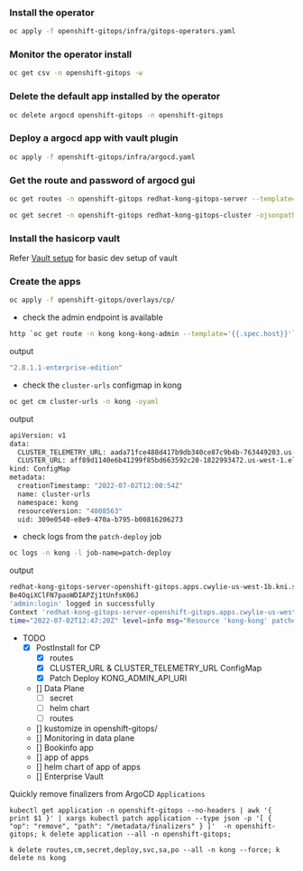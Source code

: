 ### Install the operator

```bash
oc apply -f openshift-gitops/infra/gitops-operators.yaml
```
### Monitor the operator install
```bash
oc get csv -n openshift-gitops -w
```
### Delete the default app installed by the operator
```bash
oc delete argocd openshift-gitops -n openshift-gitops
```
### Deploy a argocd app with vault plugin
```bash
oc apply -f openshift-gitops/infra/argocd.yaml
```

### Get the route and password of argocd gui
```bash
oc get routes -n openshift-gitops redhat-kong-gitops-server --template='{{ .spec.host }}'
```
```bash
oc get secret -n openshift-gitops redhat-kong-gitops-cluster -ojsonpath='{.data.admin\.password}' | base64 -d
```

### Install the hasicorp vault
Refer [Vault setup](/openshift-gitops/vault.md) for basic dev setup of vault

### Create the apps
```bash
oc apply -f openshift-gitops/overlays/cp/
```

- check the admin endpoint is available

```bash
http `oc get route -n kong kong-kong-admin --template='{{.spec.host}}'` | jq .version
```

output
```bash
"2.8.1.1-enterprise-edition"
```

- check the `cluster-urls` configmap in kong

```bash
oc get cm cluster-urls -n kong -oyaml
```

output
```bash
apiVersion: v1
data:
  CLUSTER_TELEMETRY_URL: aada71fce488d417b9db340ce87c9b4b-763449203.us-west-1.elb.amazonaws.com
  CLUSTER_URL: aff89d1140e6b41299f85bd663592c20-1822993472.us-west-1.elb.amazonaws.com
kind: ConfigMap
metadata:
  creationTimestamp: "2022-07-02T12:00:54Z"
  name: cluster-urls
  namespace: kong
  resourceVersion: "4008563"
  uid: 309e0540-e8e9-470a-b795-b00816206273
```

- check logs from the `patch-deploy` job

```bash
oc logs -n kong -l job-name=patch-deploy
```

output
```bash
redhat-kong-gitops-server-openshift-gitops.apps.cwylie-us-west-1b.kni.syseng.devcluster.openshift.com
Be4OqiXClFN7paoWDIAPZj1tUnfsK06J
'admin:login' logged in successfully
Context 'redhat-kong-gitops-server-openshift-gitops.apps.cwylie-us-west-1b.kni.syseng.devcluster.openshift.com' updated
time="2022-07-02T12:47:20Z" level=info msg="Resource 'kong-kong' patched"
```


- TODO
    - [x] PostInstall for CP
      - [x] routes
      - [x] CLUSTER_URL & CLUSTER_TELEMETRY_URL ConfigMap
      - [x] Patch Deploy KONG_ADMIN_API_URI
    - [] Data Plane
      - [ ] secret
      - [ ] helm chart
      - [ ] routes
    - [] kustomize in openshift-gitops/
    - [] Monitoring in data plane
    - [] Bookinfo app
    - [] app of apps
    - [] helm chart of app of apps
    - [] Enterprise Vault




Quickly remove finalizers from ArgoCD `Applications`
```
kubectl get application -n openshift-gitops --no-headers | awk '{ print $1 }' | xargs kubectl patch application --type json -p '[ { "op": "remove", "path": "/metadata/finalizers" } ]'  -n openshift-gitops; k delete application --all -n openshift-gitops;

k delete routes,cm,secret,deploy,svc,sa,po --all -n kong --force; k delete ns kong
```

